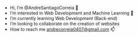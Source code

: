 - Hi, I’m @AndreSantiagoCorreia 👋
- I’m interested in Web Development and Machine Learning 👀
- I’m currently learning Web Development (Back-end)
- I’m looking to collaborate on the creation of websites
- How to reach me andrecorreia0407@gmail.com 📫

<!---
AndreSantiagoCorreia/AndreSantiagoCorreia is a ✨ special ✨ repository because its `README.md` (this file) appears on your GitHub profile.
You can click the Preview link to take a look at your changes.
--->
